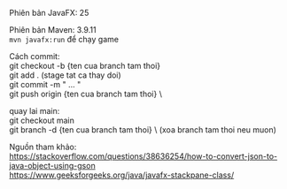 Phiên bản JavaFX: 25

Phiên bản Maven: 3.9.11 \
`mvn javafx:run` để chạy game

Cách commit: \
git checkout -b {ten cua branch tam thoi} \
git add .  (stage tat ca thay doi) \
git commit -m " ... " \
git push origin {ten cua branch tam thoi} \

quay lai main: \
git checkout main \
git branch -d {ten cua branch tam thoi} \ (xoa branch tam thoi neu muon)

Nguồn tham khảo: \
https://stackoverflow.com/questions/38636254/how-to-convert-json-to-java-object-using-gson \
https://www.geeksforgeeks.org/java/javafx-stackpane-class/ 
